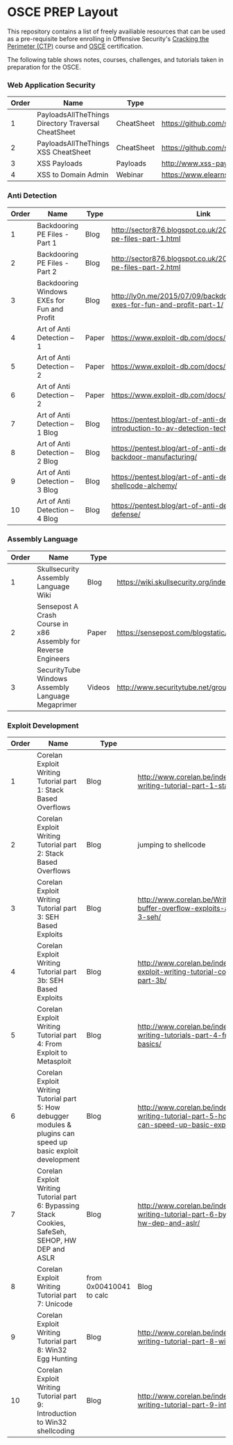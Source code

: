 # OSCE PREP Layout

This repository contains a list of freely availiable resources that can be used as a pre-requisite before enrolling in Offensive Security's [Cracking the Perimeter (CTP)](https://www.offensive-security.com/information-security-training/cracking-the-perimeter/) course and [OSCE](https://www.offensive-security.com/information-security-certifications/osce-offensive-security-certified-expert/) certification.


The following table shows notes, courses, challenges, and tutorials taken in preparation for the OSCE.

### Web Application Security

| Order | Name | Type | Link |
|--- | ----- | ----- | --- |
| 1 | PayloadsAllTheThings Directory Traversal CheatSheet | CheatSheet | https://github.com/swisskyrepo/PayloadsAllTheThings/tree/master/Directory%20Traversal |
| 2 | PayloadsAllTheThings XSS CheatSheet | CheatSheet | https://github.com/swisskyrepo/PayloadsAllTheThings/tree/master/XSS%20Injection |
| 3 | XSS Payloads | Payloads | http://www.xss-payloads.com/ |
| 4 | XSS to Domain Admin | Webinar | https://www.elearnsecurity.com/resources/webinar_video/xss-to-domain-admin/ |


### Anti Detection

| Order | Name | Type | Link |
|--- | ----- | ----- | --- |
| 1 | Backdooring PE Files - Part 1 | Blog | http://sector876.blogspot.co.uk/2013/03/backdooring-pe-files-part-1.html |
| 2 | Backdooring PE Files - Part 2 | Blog | http://sector876.blogspot.co.uk/2013/03/backdooring-pe-files-part-2.html |
| 3 | Backdooring Windows EXEs for Fun and Profit | Blog | http://ly0n.me/2015/07/09/backdooring-windows-exes-for-fun-and-profit-part-1/ |
| 4 | Art of Anti Detection – 1 | Paper | https://www.exploit-db.com/docs/40900.pdf |
| 5 | Art of Anti Detection – 2 | Paper | https://www.exploit-db.com/docs/41129.pdf |
| 6 | Art of Anti Detection – 2 | Paper | https://www.exploit-db.com/docs/41129.pdf |
| 7 | Art of Anti Detection – 1 Blog | Blog | https://pentest.blog/art-of-anti-detection-1-introduction-to-av-detection-techniques/ |
| 8 | Art of Anti Detection – 2 Blog | Blog | https://pentest.blog/art-of-anti-detection-2-pe-backdoor-manufacturing/  |
| 9 | Art of Anti Detection – 3 Blog | Blog | https://pentest.blog/art-of-anti-detection-3-shellcode-alchemy/  |
| 10 | Art of Anti Detection – 4 Blog | Blog | https://pentest.blog/art-of-anti-detection-4-self-defense/   |


### Assembly Language

| Order | Name | Type | Link |
|--- | ----- | ----- | --- |
| 1 | Skullsecurity Assembly Language Wiki | Blog | https://wiki.skullsecurity.org/index.php?title=Assembly |
| 2 | Sensepost A Crash Course in x86 Assembly for Reverse Engineers | Paper | https://sensepost.com/blogstatic/2014/01/SensePost_crash_course_in_x86_assembly-.pdf |
| 3 | SecurityTube Windows Assembly Language Megaprimer | Videos | http://www.securitytube.net/groups?operation=view&groupId=6 |


### Exploit Development
| Order | Name | Type | Link |
|--- | ----- | ----- | --- |
| 1 | Corelan Exploit Writing Tutorial part 1: Stack Based Overflows | Blog | http://www.corelan.be/index.php/2009/07/19/exploit-writing-tutorial-part-1-stack-based-overflows/ | 
| 2 | Corelan Exploit Writing Tutorial part 2: Stack Based Overflows | Blog| jumping to shellcode | http://www.corelan.be/Writing/index.php/2009/07/23/writing-buffer-overflow-exploits-a-quick-and-basic-tutorial-part-2/ | 
| 3 | Corelan Exploit Writing Tutorial part 3: SEH Based Exploits | Blog| http://www.corelan.be/Writing/index.php/2009/07/25/writing-buffer-overflow-exploits-a-quick-and-basic-tutorial-part-3-seh/ | 
| 4 | Corelan Exploit Writing Tutorial part 3b: SEH Based Exploits | Blog | http://www.corelan.be/index.php/2009/07/28/seh-based-exploit-writing-tutorial-continued-just-another-example-part-3b/ | 
| 5 | Corelan Exploit Writing Tutorial part 4: From Exploit to Metasploit | Blog | http://www.corelan.be/index.php/2009/08/12/exploit-writing-tutorials-part-4-from-exploit-to-metasploit-the-basics/ | 
| 6 | Corelan Exploit Writing Tutorial part 5: How debugger modules & plugins can speed up basic exploit development | Blog  | http://www.corelan.be/index.php/2009/09/05/exploit-writing-tutorial-part-5-how-debugger-modules-plugins-can-speed-up-basic-exploit-development/ | 
| 7 | Corelan Exploit Writing Tutorial part 6: Bypassing Stack Cookies, SafeSeh, SEHOP, HW DEP and ASLR | Blog  | http://www.corelan.be/index.php/2009/09/21/exploit-writing-tutorial-part-6-bypassing-stack-cookies-safeseh-hw-dep-and-aslr/ | 
| 8 | Corelan Exploit Writing Tutorial part 7: Unicode | from 0x00410041 to calc | Blog | http://www.corelan.be/index.php/2009/11/06/exploit-writing-tutorial-part-7-unicode-from-0x00410041-to-calc/ | 
| 9 | Corelan Exploit Writing Tutorial part 8: Win32 Egg Hunting | Blog  | http://www.corelan.be/index.php/2010/01/09/exploit-writing-tutorial-part-8-win32-egg-hunting/ | 
| 10 | Corelan Exploit Writing Tutorial part 9: Introduction to Win32 shellcoding | Blog | http://www.corelan.be/index.php/2010/02/25/exploit-writing-tutorial-part-9-introduction-to-win32-shellcoding/ | 


